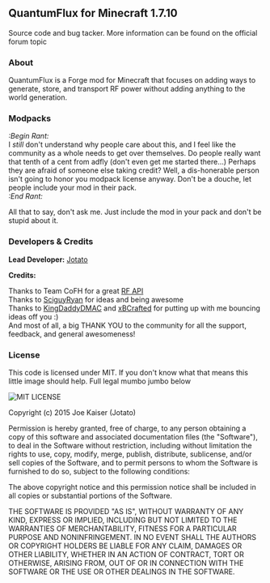 ## QuantumFlux for Minecraft 1.7.10

Source code and bug tacker.  More information can be found on the official forum topic

### About

QuantumFlux is a Forge mod for Minecraft that focuses on adding ways to generate, store, and transport RF power without adding anything to the world generation.

### Modpacks 
*:Begin Rant:*  
I *still* don't understand why people care about this, and I feel like the community as a whole needs to get over themselves. Do people really want that tenth of a cent from adfly (don't even get me started there...) Perhaps they are afraid of someone else taking credit? Well, a dis-honerable person isn't going to honor you modpack license anyway. Don't be a douche, let people include your mod in their pack.   
*:End Rant:*

All that to say, don't ask me. Just include the mod in your pack and don't be stupid about it.

### Developers & Credits

**Lead Developer:** [Jotato](http://twitter.com/jotato)

**Credits:**

Thanks to Team CoFH for a great [RF API](https://github.com/CoFH/RedstoneFlux-API)   
Thanks to [SciguyRyan](https://twitter.com/sciguyryan) for ideas and being awesome  
Thanks to [KingDaddyDMAC](http://www.youtube.com/user/kingdaddydmac) and [xBCrafted](http://www.youtube.com/user/xbxaxcx) for putting up with me bouncing ideas off you :)  
And most of all, a big THANK YOU to the community for all the support, feedback, and general awesomeness!


### License
This code is licensed under MIT. If you don't know what that means this little image should help. Full legal mumbo jumbo below

![MIT LICENSE](http://i.imgur.com/OnINu3k.png)


Copyright (c) 2015 Joe Kaiser (Jotato)

Permission is hereby granted, free of charge, to any person obtaining a copy of this software and associated documentation files (the "Software"), to deal in the Software without restriction, including without limitation the rights to use, copy, modify, merge, publish, distribute, sublicense, and/or sell copies of the Software, and to permit persons to whom the Software is furnished to do so, subject to the following conditions:

The above copyright notice and this permission notice shall be included in all copies or substantial portions of the Software.

THE SOFTWARE IS PROVIDED "AS IS", WITHOUT WARRANTY OF ANY KIND, EXPRESS OR IMPLIED, INCLUDING BUT NOT LIMITED TO THE WARRANTIES OF MERCHANTABILITY, FITNESS FOR A PARTICULAR PURPOSE AND NONINFRINGEMENT. IN NO EVENT SHALL THE AUTHORS OR COPYRIGHT HOLDERS BE LIABLE FOR ANY CLAIM, DAMAGES OR OTHER LIABILITY, WHETHER IN AN ACTION OF CONTRACT, TORT OR OTHERWISE, ARISING FROM, OUT OF OR IN CONNECTION WITH THE SOFTWARE OR THE USE OR OTHER DEALINGS IN THE SOFTWARE.
